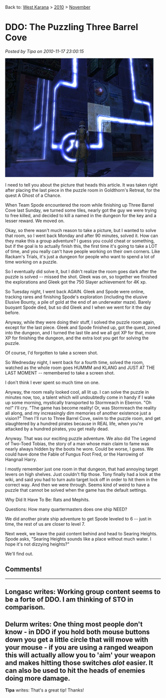 Back to: [West Karana](/posts/westkarana.md) > [2010](/posts/2010/westkarana.md) > [November](./westkarana.md)
# DDO: The Puzzling Three Barrel Cove

*Posted by Tipa on 2010-11-17 23:00:15*

[![](../../../uploads/2010/11/dndclient-2010-11-17-22-08-34-14-480x384.jpg "The last piece in place")](../../../uploads/2010/11/dndclient-2010-11-17-22-08-34-14.jpg)

I need to tell you about the picture that heads this article. It was taken right after placing the last piece in the puzzle room in Goldthorn's Retreat, for the quest A Ghost of a Chance.

When Team Spode encountered the room while finishing up Three Barrel Cove last Sunday, we turned some tiles, nearly got the guy we were trying to free killed, and decided to kill a named in the dungeon for the key and a lesser reward. We moved on.

Okay, so there wasn't much reason to take a picture, but I wanted to solve that room, so I went back Monday and after 90 minutes, solved it. How can they make this a group adventure? I guess you could cheat or something, but if the goal is to actually finish this, the first time it's going to take a LOT of time, and you really can't have people working on their own corners. Like Rackam's Trials, it's just a dungeon for people who want to spend a lot of time working on a puzzle.

So I eventually did solve it, but I didn't realize the room goes dark after the puzzle is solved -- missed the shot. Gleek was on, so together we finished the explorations and Gleek got the 750 Slayer achievement for 4K xp.

So Tuesday night, I went back AGAIN. Gleek and Spode were online, tracking rares and finishing Spode's exploration (including the elusive Elusive Bounty, a pile of gold at the end of an underwater maze). Barely buoyant Spode died, but so did Gleek and I when we went for it the day before.

Anyway, while they were doing their stuff, I solved the puzzle room again, except for the last piece. Gleek and Spode finished up, got the quest, zoned into the dungeon, and I turned the last tile and we all got XP for that, more XP for finishing the dungeon, and the extra loot you get for solving the puzzle.

Of course, I'd forgotten to take a screen shot.

So Wednesday night, I went back for a fourth time, solved the room, watched as the whole room goes HUMMM and KLANG and JUST AT THE LAST MOMENT -- remembered to take a screen shot.

I don't think I ever spent so much time on one.

Anyway, the room really looked cool, all lit up. I can solve the puzzle in minutes now, too, a talent which will undoubtedly come in handy if I wake up some morning, mystically transported to Stormreach in Eberron. "Oh no!" I'll cry. "The game has become reality! Or, was Stormreach the reality all along, and my increasingly dim memories of another existence just a vision?" Then I'll run to Three Barrel Cove, swim to the puzzle room, and get slaughtered by a hundred pirates because in REAL life, when you're attacked by a hundred pirates, you get really dead.

Anyway. That was our exciting puzzle adventure. We also did The Legend of Two-Toed Tobias, the story of a man whose main claim to fame was nearly always hidden by the boots he wore. Could be worse, I guess. We could have done the Fable of Fungus Foot Fred, or the Harrowing of Hangnail Harry.

I mostly remember just one room in that dungeon, that had annoying target levers on high shelves. Just couldn't flip those. Tony finally had a look at the wiki, and said you had to turn auto target lock off in order to hit them in the correct way. And then we were through. Seems kind of weird to have a puzzle that cannot be solved when the game has the default settings.

Why Did It Have To Be: Rats and Mephits.

Questions: How many quartermasters does one ship NEED?

We did another pirate ship adventure to get Spode leveled to 6 -- just in time, the rest of us are closer to level 7.

Next week, we leave the paid content behind and head to Searing Heights. Spode asks, "Searing Heights sounds like a place without much water. I hope it's not dizzying heights?"

We'll find out.

## Comments!
---
**Longasc** writes: Working group content seems to be a forte of DDO. I am thinking of STO in comparison.
---
**Delurm** writes: One thing most people don't know - in DDO if you hold both mouse buttons down you get a little circle that will move with your mouse - if you are using a ranged weapon this will actually allow you to 'aim' your weapon and makes hitting those switches *alot* easier.  It can also be used to hit the heads of enemies doing more damage.
---
**Tipa** writes: That's a great tip! Thanks!
